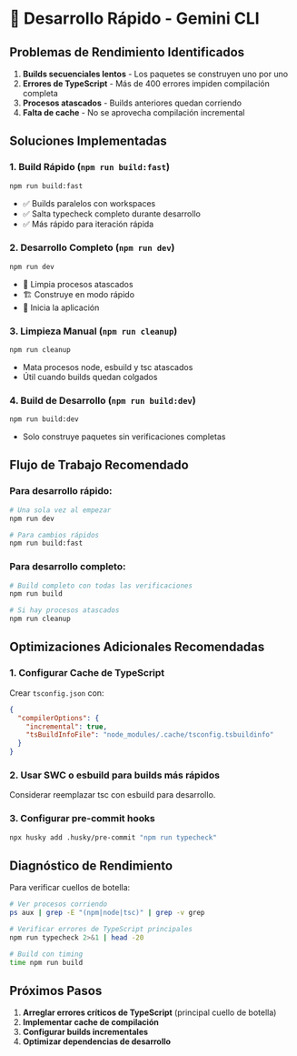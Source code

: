 # 🚀 Desarrollo Rápido - Gemini CLI

## Problemas de Rendimiento Identificados

1. **Builds secuenciales lentos** - Los paquetes se construyen uno por uno
2. **Errores de TypeScript** - Más de 400 errores impiden compilación completa
3. **Procesos atascados** - Builds anteriores quedan corriendo
4. **Falta de cache** - No se aprovecha compilación incremental

## Soluciones Implementadas

### 1. Build Rápido (`npm run build:fast`)
```bash
npm run build:fast
```
- ✅ Builds paralelos con workspaces
- ✅ Salta typecheck completo durante desarrollo
- ✅ Más rápido para iteración rápida

### 2. Desarrollo Completo (`npm run dev`)
```bash
npm run dev
```
- 🧹 Limpia procesos atascados
- 🏗️ Construye en modo rápido
- 🚀 Inicia la aplicación

### 3. Limpieza Manual (`npm run cleanup`)
```bash
npm run cleanup
```
- Mata procesos node, esbuild y tsc atascados
- Útil cuando builds quedan colgados

### 4. Build de Desarrollo (`npm run build:dev`)
```bash
npm run build:dev
```
- Solo construye paquetes sin verificaciones completas

## Flujo de Trabajo Recomendado

### Para desarrollo rápido:
```bash
# Una sola vez al empezar
npm run dev

# Para cambios rápidos
npm run build:fast
```

### Para desarrollo completo:
```bash
# Build completo con todas las verificaciones
npm run build

# Si hay procesos atascados
npm run cleanup
```

## Optimizaciones Adicionales Recomendadas

### 1. Configurar Cache de TypeScript
Crear `tsconfig.json` con:
```json
{
  "compilerOptions": {
    "incremental": true,
    "tsBuildInfoFile": "node_modules/.cache/tsconfig.tsbuildinfo"
  }
}
```

### 2. Usar SWC o esbuild para builds más rápidos
Considerar reemplazar tsc con esbuild para desarrollo.

### 3. Configurar pre-commit hooks
```bash
npx husky add .husky/pre-commit "npm run typecheck"
```

## Diagnóstico de Rendimiento

Para verificar cuellos de botella:
```bash
# Ver procesos corriendo
ps aux | grep -E "(npm|node|tsc)" | grep -v grep

# Verificar errores de TypeScript principales
npm run typecheck 2>&1 | head -20

# Build con timing
time npm run build
```

## Próximos Pasos

1. **Arreglar errores críticos de TypeScript** (principal cuello de botella)
2. **Implementar cache de compilación**
3. **Configurar builds incrementales**
4. **Optimizar dependencias de desarrollo**
